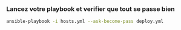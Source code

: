 

### Lancez votre playbook et verifier que tout se passe bien
```bash
ansible-playbook -i hosts.yml --ask-become-pass deploy.yml
```
